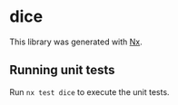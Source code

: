 # dice

This library was generated with [Nx](https://nx.dev).

## Running unit tests

Run `nx test dice` to execute the unit tests.
